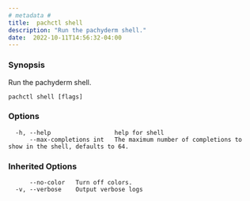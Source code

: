 ```yaml
---
# metadata # 
title:  pachctl shell
description: "Run the pachyderm shell."
date:  2022-10-11T14:56:32-04:00
---
```


### Synopsis

Run the pachyderm shell.

```
pachctl shell [flags]
```

### Options

```
  -h, --help                  help for shell
      --max-completions int   The maximum number of completions to show in the shell, defaults to 64.
```

### Inherited Options

```
      --no-color   Turn off colors.
  -v, --verbose    Output verbose logs
```

